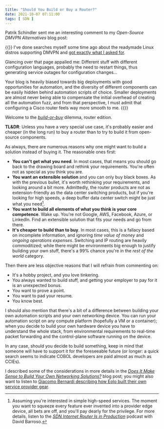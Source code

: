 ```yaml
---
title: "Should You Build or Buy a Router?"
date: 2021-10-07 07:11:00
tags: [ SDN ]
---
```

Patrik Schindler sent me an interesting comment to my *Open-Source DMVPN Alternatives* blog post:

{{<long-quote>}}
I've done searches myself some time ago about the readymade Linux distros supporting DMVPN and [got exactly what I asked for](https://wiki.alpinelinux.org/wiki/Dynamic_Multipoint_VPN_(DMVPN)_Phase_3_with_Quagga_NHRPd).

Glancing over that page appalled me: Different stuff with different configuration languages, probably the need to restart things, thus generating service outages for configuration changes...  

Your blog is heavily biased towards big deployments with good opportunities for automation, and the diversity of different components can be easily hidden behind automation scripts of choice. Smaller deployments are almost never being able to compensate the initial overhead of creating all the automation fuzz, and from that perspective, I must admit that configuring a Cisco router feels way more smooth to me. 
{{</long-quote>}}

Welcome to the *[build-or-buy](https://blog.ipspace.net/2020/12/video-build-or-buy.html)* dilemma, router edition. 
<!--more-->
**TL&DR**: Unless you have a very special use case, it's probably easier and cheaper (in the long run) to buy a router than to try to build it from open-source components.

As always, there are numerous reasons why one might want to build a solution instead of buying it. The reasonable ones first:

* **You can't get what you need**. In most cases, that means you should go back to the drawing board and rethink your requirements. You're often not as special as you think you are.
* **You want an extensible solution** and you can only buy black boxes. As with the previous bullet, it's worth rethinking your requirements, and looking around a bit more. Admittedly, the router products are not as extension-friendly as the data center switching products, but if you're looking for high speeds, a deep buffer data center switch might be just what you need[^1].
* **You want to build all elements of what you think is your core competence**. Wake up. You're not Google, AWS, Facebook, Azure, or LinkedIn. Find an extensible solution that fits your needs and go from there.
* **It's cheaper to build than to buy**. In most cases, this is a fallacy based on incomplete information, and ignoring *time value of money* and *ongoing operations expenses*. Switching and IP routing are heavily commoditized; while there might be environments big enough to justify building your own stuff, there's a 99% chance you're in the *rest of the world* category.

[^1]: Assuming you're interested in simple high-speed services. The moment you want to squeeze every feature ever invented into a provider edge device, all bets are off, and you'll pay dearly for the privilege. For more details, listen to the _[SDN Internet Router Is in Production](https://blog.ipspace.net/2015/10/sdn-internet-router-is-in-production-on.html)_ podcast with David Barroso.

Then there are less objective reasons that I will refrain from commenting on:

* It's a hobby project, and you love tinkering.
* You always wanted to build stuff, and getting your employer to pay for it is an unexpected bonus.
* You want to prove a point.
* You want to pad your resume.
* You know best.

I should also mention that there's a bit of a difference between building your own automation scripts and your own networking device. You can run your automation script on any compute platform (hopefully a VM or a container); when you decide to build your own hardware device you have to understand the whole stack, from environmental requirements to real-time packet forwarding and the control-plane software running on the device. 

In any case, should you decide to build something, keep in mind that someone will have to support it for the foreseeable future (or longer: a quick search seems to indicate COBOL developers are paid almost as much as CCIEs).

I described some of the considerations in more details in the _[Does It Make Sense to Build Your Own Networking Solutions?](https://blog.ipspace.net/2016/06/does-it-make-sense-to-build-your-own.html)_ blog post; you might also want to listen to [Giacomo Bernardi describing how Eolo built their own service provider gear](https://blog.ipspace.net/2016/06/build-your-own-service-provider-gear-on.html).
